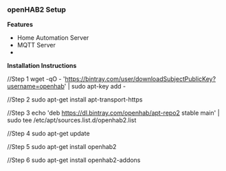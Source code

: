 <h3>openHAB2 Setup</h3>

<b>Features</b>
- Home Automation Server
- MQTT Server
- 

<b>Installation Instructions</b>

//Step 1
wget -qO - 'https://bintray.com/user/downloadSubjectPublicKey?username=openhab' | sudo apt-key add -

//Step 2
sudo apt-get install apt-transport-https

//Step 3
echo 'deb https://dl.bintray.com/openhab/apt-repo2 stable main' | sudo tee /etc/apt/sources.list.d/openhab2.list

//Step 4
sudo apt-get update

//Step 5
sudo apt-get install openhab2

//Step 6
sudo apt-get install openhab2-addons
